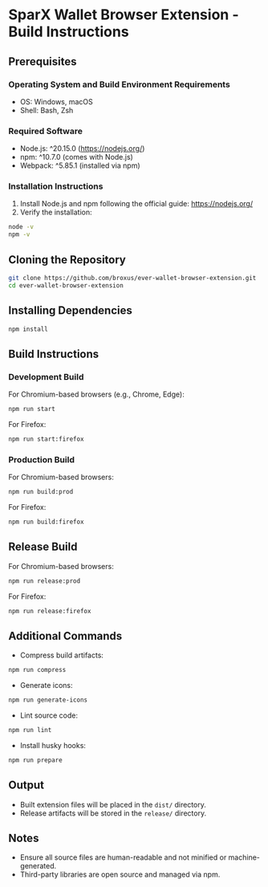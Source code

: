 # SparX Wallet Browser Extension - Build Instructions

## Prerequisites

### Operating System and Build Environment Requirements
- OS: Windows, macOS
- Shell: Bash, Zsh

### Required Software
- Node.js: ^20.15.0 (https://nodejs.org/)
- npm: ^10.7.0 (comes with Node.js)
- Webpack: ^5.85.1 (installed via npm)

### Installation Instructions
1. Install Node.js and npm following the official guide: https://nodejs.org/
2. Verify the installation:

```bash
node -v
npm -v
```

## Cloning the Repository

```bash
git clone https://github.com/broxus/ever-wallet-browser-extension.git
cd ever-wallet-browser-extension
```

## Installing Dependencies

```bash
npm install
```

## Build Instructions

### Development Build

For Chromium-based browsers (e.g., Chrome, Edge):

```bash
npm run start
```

For Firefox:

```bash
npm run start:firefox
```

### Production Build

For Chromium-based browsers:

```bash
npm run build:prod
```

For Firefox:

```bash
npm run build:firefox
```

## Release Build

For Chromium-based browsers:

```bash
npm run release:prod
```

For Firefox:

```bash
npm run release:firefox
```

## Additional Commands

- Compress build artifacts:

```bash
npm run compress
```

- Generate icons:

```bash
npm run generate-icons
```

- Lint source code:

```bash
npm run lint
```

- Install husky hooks:

```bash
npm run prepare
```

## Output
- Built extension files will be placed in the `dist/` directory.
- Release artifacts will be stored in the `release/` directory.

## Notes
- Ensure all source files are human-readable and not minified or machine-generated.
- Third-party libraries are open source and managed via npm.

